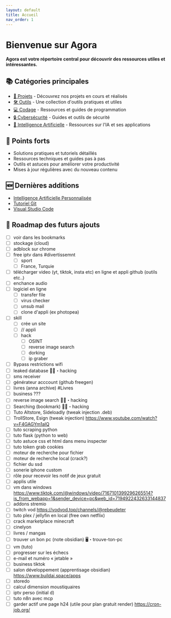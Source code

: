 ```yaml
---
layout: default
title: Accueil
nav_order: 1
---
```


# Bienvenue sur Agora

**Agora est votre répertoire central pour découvrir des ressources utiles et intéressantes.**

## 📚 Catégories principales

- [📂 Projets](projets) - Découvrez nos projets en cours et réalisés
- [🛠 Outils](outils) - Une collection d'outils pratiques et utiles
- [💻 Codage](outils/codage) - Ressources et guides de programmation
- [🔒 Cybersécurité](outils/cybersecurite) - Guides et outils de sécurité
- [🤖 Intelligence Artificielle](outils/ia) - Ressources sur l'IA et ses applications

## 🎯 Points forts

- Solutions pratiques et tutoriels détaillés
- Ressources techniques et guides pas à pas
- Outils et astuces pour améliorer votre productivité
- Mises à jour régulières avec du nouveau contenu

## 🆕 Dernières additions

- [Intelligence Artificielle Personnalisée](outils/ia/IA%20Personnalisé.md)
- [Tutoriel Git](tutoriels/Tuto%20git.md)
- [Visual Studio Code](outils/codage/Visual%20Studio%20Code.md)

## 📍 Roadmap des futurs ajouts

- [ ] voir dans les bookmarks
- [ ] stockage (cloud)
- [ ] adblock sur chrome 
- [ ] free iptv dans #divertissemnt
    - [ ] sport
    - [ ] France, Turquie
- [ ] télécharger video (yt, tiktok, insta etc) en ligne et appli
github (outils etc..)
- [ ] enchance audio
- [ ] logiciel en ligne
    - [ ] transfer file
    - [ ] virus checker
    - [ ] unsub mail
    - [ ] clone d'appli (ex photopea)
- [ ] skill
    - [ ] crée un site
    - [ ] // appli
    - [ ] hack
        - [ ] OSINT
        - [ ] reverse image search
        - [ ] dorking
        - [ ] ip graber
- [ ] Bypass restrictions wifi
- [ ] leaked database ⁠🏴‍☠️・hacking 
- [ ] sms receiver
- [ ] générateur acccount (github freegen) 
- [ ] livres (anna archive) #Livres 
- [ ] business ???
- [ ] reverse image search ⁠🏴‍☠️・hacking 
- [ ] Searching (bookmark) ⁠🏴‍☠️・hacking 
- [ ] Tuto Altstore, Sideloadly (tweak injection .deb)
- [ ] TrollStore, Esign (tweak injection) https://www.youtube.com/watch?v=F4GAGYm1aIQ 
- [ ] tuto scraping python
- [ ] tuto flask (python to web)
- [ ] tuto astuce css et html dans menu inspecter
- [ ] tuto token grab cookies
- [ ] moteur de recherche pour fichier
- [ ] moteur de recherche local (crack?)
- [ ] fichier du ssd
- [ ] sonerie iphone custom
- [ ] rôle pour recevoir les notif de jeux gratuit
- [ ] applis utile
- [ ] vm dans windows  https://www.tiktok.com/@windows/video/7167101399296265514?is_from_webapp=1&sender_device=pc&web_id=7194922432633144837
- [ ] addons stremio
- [ ] twitch vod https://vodvod.top/channels/@rebeudeter
- [ ] tuto plex / jellyfin en local (free own netflix)
- [ ] crack marketplace minecraft
- [ ] cinelyon
- [ ] livres / mangas
- [ ] trouver un bon pc (note obsidian) ⁠🖥・trouve-ton-pc 
- [ ] vm (tuto)
- [ ] progresser sur les échecs
- [ ] e-mail et numéro « jetable »
- [ ] business tiktok
- [ ] salon développement (apprentisage obsidian) https://www.buildai.space/apps
- [ ] storedo
- [ ] calcul dimension moustiquaires
- [ ] iptv perso (initial d)
- [ ] tuto n8n avec mcp 
- [ ] garder actif une page h24 (utile pour plan gratuit render) https://cron-job.org/
